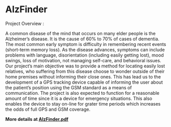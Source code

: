 # AlzFinder

Project Overview :

A common disease of the mind that occurs on many elder people is the Alzheimer’s disease. It is the cause of 60% to 70% of cases of dementia. The most common early symptom is difficulty in remembering recent events (short-term memory loss). As the disease advances, symptoms can include problems with language, disorientation (including easily getting lost), mood swings, loss of motivation, not managing self-care, and behavioral issues. 
Our project’s main objective was to provide a method for locating easily lost relatives, who suffering from this disease choose to wonder outside of their home premises without informing their close ones. This has lead us to the development of a GPS tracking device capable of informing the user about the patient’s position using the GSM standard as a means of communication.
The project is also expected to function for a reasonable amount of time since it is a device for emergency situations. This also enables the device to stay on-line for grater time periods which increases the odds of full GPS and GSM coverage. 

**More details at [AlzFinder.pdf](https://github.com/Almidi/AlzFinder/blob/master/AlzFinder.pdf)**
